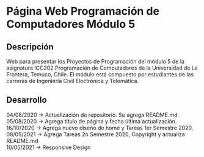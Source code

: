 # Página Web Programación de Computadores Módulo 5
## Descripción
Web para presentar los Proyectos de Programación del módulo 5 de la asignatura ICC202 Programación de Computadores de la Universidad de La Frontera, Temuco, Chile. El módulo está compuesto por estudiantes de las carreras de Ingeniería Civil Electrónica y Telemática.

## Desarrollo
04/08/2020 -> Actualización de repositorio. Se agrega README.md  
05/08/2020 -> Agrega título de página y fecha última actualización.<br/>
16/10/2020 -> Agrega nuevo diseño de home y Tareas 1er Semestre 2020.<br/>
08/05/2021 -> Agrega Tareas 2o Semestre 2020, Copyright y actualiza README.md<br/>
10/05/2021 -> Responsive Design<br/>
